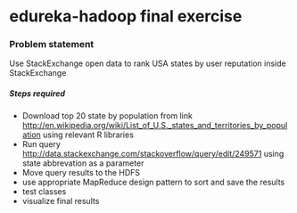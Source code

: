 edureka-hadoop final exercise
=============================

### Problem statement

Use   StackExchange open data to rank USA states by user reputation inside StackExchange

##### Steps required
* Download  top 20 state by population from link  http://en.wikipedia.org/wiki/List_of_U.S._states_and_territories_by_population using relevant R libraries
* Run query http://data.stackexchange.com/stackoverflow/query/edit/249571 using state abbrevation as a parameter
* Move query results to the HDFS
* use appropriate MapReduce design pattern to sort and save the  results
* test classes
* visualize final results
